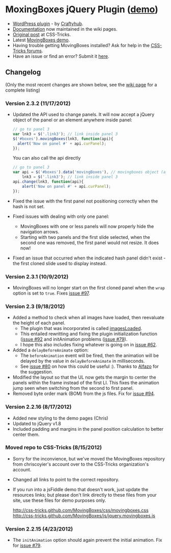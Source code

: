 # MoxingBoxes jQuery Plugin ([demo](http://css-tricks.github.com/MovingBoxes))

* [WordPress plugin](http://wordpress.org/extend/plugins/movingboxes-wp/) - by [Craftyhub](https://github.com/craftyhub).
* [Documentation](https://github.com/CSS-Tricks/MovingBoxes/wiki) now maintained in the wiki pages.
* [Original post](http://css-tricks.com/moving-boxes/) at CSS-Tricks.
* Latest [MovingBoxes demo](http://css-tricks.github.com/MovingBoxes).
* Having trouble getting MovingBoxes installed? Ask for help in the [CSS-Tricks forums](http://css-tricks.com/forums/discussions).
* Have an issue or find an error? Submit it [here](https://github.com/CSS-Tricks/MovingBoxes/issues).

## Changelog

(Only the most recent changes are shown below, see the [wiki page](https://github.com/CSS-Tricks/MovingBoxes/wiki/Change-Log) for a complete listing)

### Version 2.3.2 (11/17/2012)

* Updated the API used to change panels. It will now accept a jQuery object of the panel or an element anywhere inside panel:

    ```javascript
    // go to panel 3
    var lnk3 = $('.link3'); // link inside panel 3
    $('#boxes').movingBoxes(lnk3, function(api){
      alert('Now on panel #' + api.curPanel);
    });
    ```

    You can also call the api directly

    ```javascript
    // go to panel 3
    var api = $('#boxes').data('movingBoxes'), // movingboxes object (api)
        lnk3 = $('.link3'); // link inside panel 3
    api.change(lnk3, function(api){
        alert('Now on panel #' + api.curPanel);
    });
    ```

* Fixed the issue with the first panel not positioning correctly when the hash is not set.
* Fixed issues with dealing with only one panel:
  * MovingBoxes with one or less panels will now properly hide the navigation arrows.
  * Starting with two panels and the first slide selected, when the second one was removed, the first panel would not resize. It does now!
* Fixed an issue that occurred when the indicated hash panel didn't exist - the first cloned slide used to display instead.

### Version 2.3.1 (10/9/2012)

* MovingBoxes will no longer start on the first cloned panel when the `wrap` option is set to `true`. Fixes [issue #97](https://github.com/CSS-Tricks/MovingBoxes/issues/97).

### Version 2.3 (9/18/2012)

* Added a method to check when all images have loaded, then reevaluate the height of each panel.
  * The plugin that was incorporated is called [imagesLoaded](https://github.com/Mottie/imagesLoaded).
  * This entailed rewritting and fixing the plugin initialization function ([issue #92](https://github.com/CSS-Tricks/MovingBoxes/issues/92) and initAnimation problems ([issue #79](https://github.com/CSS-Tricks/MovingBoxes/issues/79)).
  * I hope this also includes fixing whatever is going on in [issue #62](https://github.com/CSS-Tricks/MovingBoxes/issues/62).
* Added a `delayBeforeAnimate` option:
  * The `beforeAnimation` event will be fired, then the animation will be delayed by the value in `delayBeforeAnimate` in milliseconds.
  * See [issue #80](https://github.com/CSS-Tricks/MovingBoxes/issues/80) on how this could be useful :). Thanks to [Alfazo](https://github.com/Alfazo) for the suggestion.
* Modified the layout so that the UL now gets the margin to center the panels within the frame instead of the first LI. This fixes the animation jump seen when switching from the second to first panel.
* Removed byte order mark (BOM) from the js files. Fix for [issue #94](https://github.com/CSS-Tricks/MovingBoxes/issues/94).

### Version 2.2.16 (8/17/2012)

* Added new styling to the demo pages (Chris)
* Updated to jQuery v1.8
* Included padding and margins in the panel position calculation to better center them.

### Moved repo to CSS-Tricks (8/15/2012)

* Sorry for the inconvience, but we've moved the MovingBoxes repository from chriscoyier's account over to the CSS-Tricks organization's account.
* Changed all links to point to the correct repository.
* If you run into a jsFiddle demo that doesn't work, just update the resources links; but please don't link directly to these files from your site, use these files for demo purposes only.

    http://css-tricks.github.com/MovingBoxes/css/movingboxes.css
    http://css-tricks.github.com/MovingBoxes/js/jquery.movingboxes.js

### Version 2.2.15 (4/23/2012)

* The `initAnimation` option should again prevent the initial animation. Fix for [issue #79](https://github.com/CSS-Tricks/MovingBoxes/issues/79).
